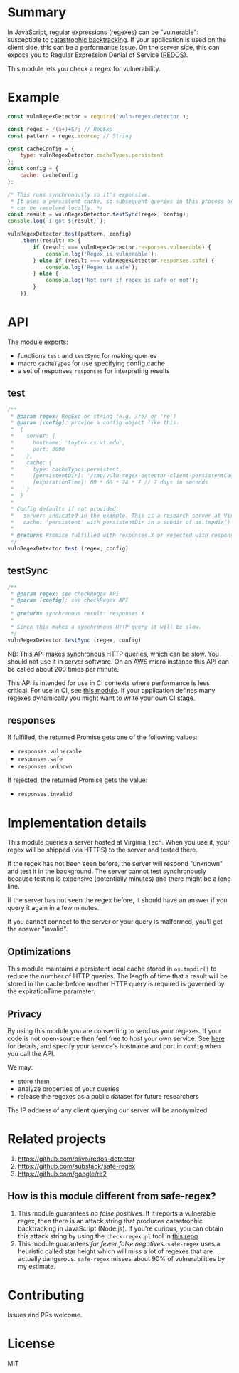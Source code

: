 # Summary

In JavaScript, regular expressions (regexes) can be "vulnerable": susceptible to [catastrophic backtracking](https://www.regular-expressions.info/catastrophic.html).
If your application is used on the client side, this can be a performance issue.
On the server side, this can expose you to Regular Expression Denial of Service ([REDOS](https://en.wikipedia.org/wiki/ReDoS)).

This module lets you check a regex for vulnerability.

# Example

```javascript
const vulnRegexDetector = require('vuln-regex-detector');

const regex = /(a+)+$/; // RegExp
const pattern = regex.source; // String

const cacheConfig = {
	type: vulnRegexDetector.cacheTypes.persistent
};
const config = {
	cache: cacheConfig
};

/* This runs synchronously so it's expensive.
 * It uses a persistent cache, so subsequent queries in this process or another one
 * can be resolved locally. */
const result = vulnRegexDetector.testSync(regex, config);
console.log(`I got ${result}`);

vulnRegexDetector.test(pattern, config)
	.then((result) => {
		if (result === vulnRegexDetector.responses.vulnerable) {
			console.log('Regex is vulnerable');
		} else if (result === vulnRegexDetector.responses.safe) {
			console.log('Regex is safe');
		} else {
			console.log('Not sure if regex is safe or not');
		}
	});
```

# API

The module exports:
- functions `test` and `testSync` for making queries
- macro `cacheTypes` for use specifying config.cache
- a set of responses `responses` for interpreting results

## test

```javascript
/**
 * @param regex: RegExp or string (e.g. /re/ or 're')
 * @param [config]: provide a config object like this:
 *  {
 *    server: {
 *      hostname: 'toybox.cs.vt.edu',
 *      port: 8000
 *    },
 *    cache: {
 *      type: cacheTypes.persistent,
 *      [persistentDir]: '/tmp/vuln-regex-detector-client-persistentCache',
 *      [expirationTime]: 60 * 60 * 24 * 7 // 7 days in seconds
 *    }
 *  }
 *
 * Config defaults if not provided:
 *   server: indicated in the example. This is a research server at Virginia Tech.
 *   cache: 'persistent' with persistentDir in a subdir of os.tmpdir() and an expirationTime of 7 days.
 *
 * @returns Promise fulfilled with responses.X or rejected with responses.invalid.
 */
vulnRegexDetector.test (regex, config)
```

## testSync

```javascript
/**
 * @param regex: see checkRegex API
 * @param [config]: see checkRegex API
 *
 * @returns synchronous result: responses.X
 *
 * Since this makes a synchronous HTTP query it will be slow.
 */
vulnRegexDetector.testSync (regex, config)
```

NB: This API makes synchronous HTTP queries, which can be slow. You should not use it in server software.
On an AWS micro instance this API can be called about 200 times per minute.

This API is intended for use in CI contexts where performance is less critical.
For use in CI, see [this module](https://www.npmjs.com/package/eslint-plugin-vuln-regex-detector).
If your application defines many regexes dynamically you might want to write your own CI stage.

## responses

If fulfilled, the returned Promise gets one of the following values:
- `responses.vulnerable`
- `responses.safe`
- `responses.unknown`

If rejected, the returned Promise gets the value:
- `responses.invalid`

# Implementation details

This module queries a server hosted at Virginia Tech.
When you use it, your regex will be shipped (via HTTPS) to the server and tested there.

If the regex has not been seen before, the server will respond "unknown" and test it in the background.
The server cannot test synchronously because testing is expensive (potentially minutes) and there might be a long line.

If the server has not seen the regex before, it should have an answer if you query it again in a few minutes.

If you cannot connect to the server or your query is malformed, you'll get the answer "invalid".

## Optimizations

This module maintains a persistent local cache stored in `os.tmpdir()` to reduce the number of HTTP queries.
The length of time that a result will be stored in the cache before another HTTP query is required is governed by the expirationTime parameter.

## Privacy

By using this module you are consenting to send us your regexes.
If your code is not open-source then feel free to host your own service.
See [here](https://github.com/davisjam/vuln-regex-detector) for details, and specify your service's hostname and port in `config` when you call the API.

We may:
- store them
- analyze properties of your queries
- release the regexes as a public dataset for future researchers

The IP address of any client querying our server will be anonymized.

# Related projects

1. https://github.com/olivo/redos-detector
2. https://github.com/substack/safe-regex
3. https://github.com/google/re2

## How is this module different from safe-regex?

1. This module guarantees *no false positives*. If it reports a vulnerable regex, then there is an attack string that produces catastrophic backtracking in JavaScript (Node.js). If you're curious, you can obtain this attack string by using the `check-regex.pl` tool in [this repo](https://github.com/davisjam/vuln-regex-detector).
2. This module guarantees *far fewer false negatives*. `safe-regex` uses a heuristic called star height which will miss a lot of regexes that are actually dangerous. `safe-regex` misses about 90% of vulnerabilities by my estimate.

# Contributing

Issues and PRs welcome.

# License

MIT
